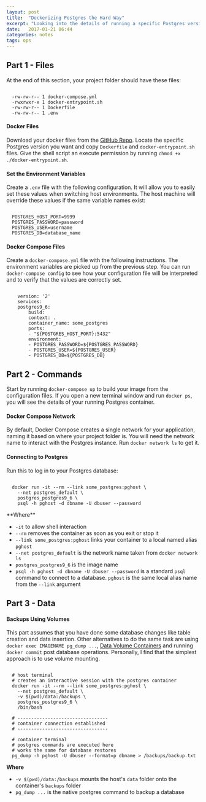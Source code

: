 ```yaml
---
layout: post
title:  "Dockerizing Postgres the Hard Way"
excerpt: "Looking into the details of running a specific Postgres version on Docker for local development"
date:   2017-01-21 06:44
categories: notes
tags: ops
---
```


## Part 1 - Files
At the end of this section, your project folder should have these files:

```

  -rw-rw-r-- 1 docker-compose.yml
  -rwxrwxr-x 1 docker-entrypoint.sh
  -rw-rw-r-- 1 Dockerfile
  -rw-rw-r-- 1 .env

```
<p></p>

#### Docker Files
Download your docker files from the [GitHub Repo](https://github.com/docker-library/postgres).  Locate the specific Postgres version you want and copy `Dockerfile` and `docker-entrypoint.sh` files.  Give the shell script an execute permission by running `chmod +x ./docker-entrypoint.sh`.
<p></p>

#### Set the Environment Variables
Create a `.env` file with the following configuration.  It will allow you to easily set these values when switching host environments.  The host machine will override these values if the same variable names exist:

```

  POSTGRES_HOST_PORT=9999
  POSTGRES_PASSWORD=password
  POSTGRES_USER=username
  POSTGRES_DB=database_name

```
<p></p>

#### Docker Compose Files
Create a `docker-compose.yml` file with the following instructions.  The environment variables are picked up from the previous step.  You can run `docker-compose config` to see how your configuration file will be interpreted and to verify that the values are correctly set.

```

    version: '2'
    services:
    postgres9_6:
        build: 
        context: .
        container_name: some_postgres
        ports:
        - "${POSTGRES_HOST_PORT}:5432"
        environment:
        - POSTGRES_PASSWORD=${POSTGRES_PASSWORD}
        - POSTGRES_USER=${POSTGRES_USER}
        - POSTGRES_DB=${POSTGRES_DB}

```
<p></p>
<p></p>

## Part 2 - Commands
Start by running `docker-compose up` to build your image from the configuration files.  If you open a new terminal window and run `docker ps`, you will see the details of your running Postgres container.
<p></p>

#### Docker Compose Network
By default, Docker Compose creates a single network for your application, naming it based on where your project folder is.  You will need the network name to interact with the Postgres instance.  Run `docker network ls` to get it.
<p></p>

#### Connecting to Postgres
Run this to log in to your Postgres database:

```

  docker run -it --rm --link some_postgres:pghost \
    --net postgres_default \
    postgres_postgres9_6 \
    psql -h pghost -d dbname -U dbuser --password

```
<p></p>
**Where**

 - `-it` to allow shell interaction
 - `--rm` removes the container as soon as you exit or stop it
 - `--link some_postgres:pghost` links your container to a local named alias `pghost`
 - `--net postgres_default` is the network name taken from `docker network ls`
 - `postgres_postgres9_6` is the image name
 - `psql -h pghost -d dbname -U dbuser --password` is a standard `psql` command to connect to a database.  `pghost` is the same local alias name from the `--link` argument
<p></p>

## Part 3 - Data
<p></p>

#### Backups Using Volumes

This part assumes that you have done some database changes like table creation and data insertion.  Other alternatives to do the same task are using `docker exec IMAGENAME pg_dump ...`, [Data Volume Containers](https://docs.docker.com/engine/tutorials/dockervolumes/#/creating-and-mounting-a-data-volume-container) and running `docker commit` post database operations.  Personally, I find that the simplest approach is to use volume mounting.

```

  # host terminal
  # creates an interactive session with the postgres container
  docker run -it --rm --link some_postgres:pghost \
    --net postgres_default \
    -v $(pwd)/data:/backups \
    postgres_postgres9_6 \
    /bin/bash

  # ---------------------------------
  # container connection established
  # ---------------------------------

  # container terminal
  # postgres commands are executed here
  # works the same for database restores
  pg_dump -h pghost -U dbuser --format=p dbname > /backups/backup.txt

```

<p></p>

**Where**

- `-v $(pwd)/data:/backups` mounts the host's `data` folder onto the container's `backups` folder
- `pg_dump ...` is the native postgres command to backup a database